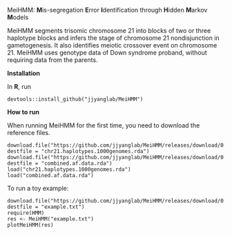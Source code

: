 MeiHMM: **M**is-segregation **E**rror **I**dentification through **H**idden **M**arkov **M**odels

MeiHMM segments trisomic chromosome 21 into blocks of two or three haplotype blocks and infers the stage of chromosome 21 nondisjunction in gametogenesis. It also identifies meiotic crossover event on chromosome 21. MeiHMM uses genotype data of Down syndrome proband, without requiring data from the parents.

**Installation**

In **R**, run

	devtools::install_github("jjyanglab/MeiHMM")

**How to run**

When running MeiHMM for the first time, you need to download the reference files.

	download.file("https://github.com/jjyanglab/MeiHMM/releases/download/0.1.0/chr21.haplotypes.1000genomes.rda", destfile = "chr21.haplotypes.1000genomes.rda")
	download.file("https://github.com/jjyanglab/MeiHMM/releases/download/0.1.0/combined.af.data.rda", destfile = "combined.af.data.rda")
	load("chr21.haplotypes.1000genomes.rda")
	load("combined.af.data.rda")

To run a toy example:

	download.file("https://github.com/jjyanglab/MeiHMM/releases/download/0.1.0/example.txt", destfile = "example.txt")
	require(HMM)
	res <- MeiHMM("example.txt")
	plotMeiHMM(res)


